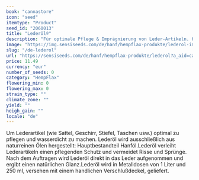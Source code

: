 ```yaml
---
book: "cannastore"
icon: "seed"
itemtype: "Product"
seed_id: "2060013"
title: "Lederöl®"
description: "Für optimale Pflege & Imprägnierung von Leder-Artikeln. Hanföl und andere pure Pflanzenöle. Lieferbereit in 250 ml Blechkanistern. Bestellen Sie Ihr Öl hier."
image: "https://img.sensiseeds.com/de/hanf/hempflax-produkte/lederol-image.png"
slug: "/de-lederol"
url: "https://sensiseeds.com/de/hanf/hempflax-produkte/lederol?a_aid=cannastore"
price: 11.49
currency: "eur"
number_of_seeds: 0
category: "HempFlax"
flowering_min: 0
flowering_max: 0
strain_type: ""
climate_zone: ""
yield: ""
heigh_gain: ""
locale: "de"
---
```

Um Lederartikel (wie Sattel, Geschirr, Stiefel, Taschen usw.) optimal zu pflegen und wasserdicht zu machen. Lederöl wird ausschließlich aus naturreinen Ölen hergestellt: Hauptbestandteil Hanföl.Lederöl verleiht Lederartikeln einen pflegenden Schutz und vermeidet Risse und Sprünge. Nach dem Auftragen wird Lederöl direkt in das Leder aufgenommen und ergibt einen natürlichen Glanz.Lederöl wird in Metalldosen von 1 Liter und 250 ml, versehen mit einem handlichen Verschlußdeckel, geliefert.
